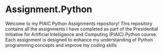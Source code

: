 # Assignment.Python
Welcome to my PIAIC Python Assignments repository! This repository contains all the assignments I have completed as part of the Presidential Initiative for Artificial Intelligence and Computing (PIAIC) Python course. Each assignment is designed to enhance my understanding of Python programming concepts and improve my coding skills
